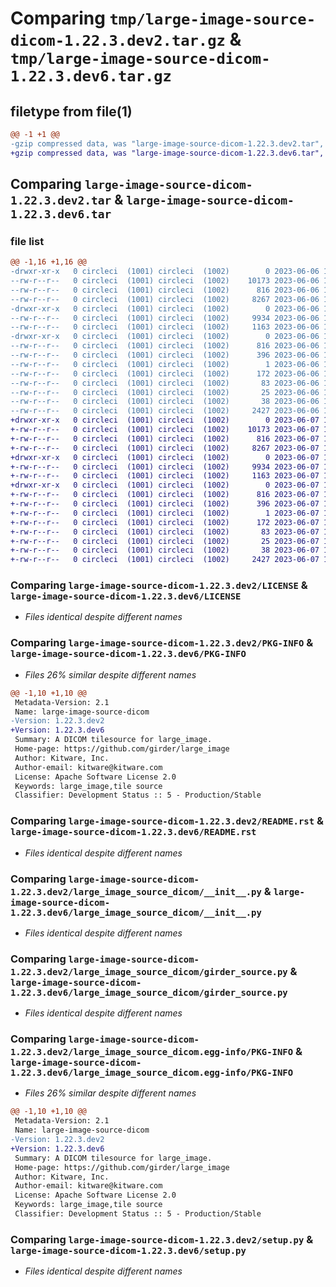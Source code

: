 # Comparing `tmp/large-image-source-dicom-1.22.3.dev2.tar.gz` & `tmp/large-image-source-dicom-1.22.3.dev6.tar.gz`

## filetype from file(1)

```diff
@@ -1 +1 @@
-gzip compressed data, was "large-image-source-dicom-1.22.3.dev2.tar", last modified: Tue Jun  6 16:57:31 2023, max compression
+gzip compressed data, was "large-image-source-dicom-1.22.3.dev6.tar", last modified: Wed Jun  7 17:43:33 2023, max compression
```

## Comparing `large-image-source-dicom-1.22.3.dev2.tar` & `large-image-source-dicom-1.22.3.dev6.tar`

### file list

```diff
@@ -1,16 +1,16 @@
-drwxr-xr-x   0 circleci  (1001) circleci  (1002)        0 2023-06-06 16:57:31.956503 large-image-source-dicom-1.22.3.dev2/
--rw-r--r--   0 circleci  (1001) circleci  (1002)    10173 2023-06-06 16:57:31.000000 large-image-source-dicom-1.22.3.dev2/LICENSE
--rw-r--r--   0 circleci  (1001) circleci  (1002)      816 2023-06-06 16:57:31.956503 large-image-source-dicom-1.22.3.dev2/PKG-INFO
--rw-r--r--   0 circleci  (1001) circleci  (1002)     8267 2023-06-06 16:57:31.000000 large-image-source-dicom-1.22.3.dev2/README.rst
-drwxr-xr-x   0 circleci  (1001) circleci  (1002)        0 2023-06-06 16:57:31.956503 large-image-source-dicom-1.22.3.dev2/large_image_source_dicom/
--rw-r--r--   0 circleci  (1001) circleci  (1002)     9934 2023-06-06 16:56:44.000000 large-image-source-dicom-1.22.3.dev2/large_image_source_dicom/__init__.py
--rw-r--r--   0 circleci  (1001) circleci  (1002)     1163 2023-06-06 16:56:44.000000 large-image-source-dicom-1.22.3.dev2/large_image_source_dicom/girder_source.py
-drwxr-xr-x   0 circleci  (1001) circleci  (1002)        0 2023-06-06 16:57:31.956503 large-image-source-dicom-1.22.3.dev2/large_image_source_dicom.egg-info/
--rw-r--r--   0 circleci  (1001) circleci  (1002)      816 2023-06-06 16:57:31.000000 large-image-source-dicom-1.22.3.dev2/large_image_source_dicom.egg-info/PKG-INFO
--rw-r--r--   0 circleci  (1001) circleci  (1002)      396 2023-06-06 16:57:31.000000 large-image-source-dicom-1.22.3.dev2/large_image_source_dicom.egg-info/SOURCES.txt
--rw-r--r--   0 circleci  (1001) circleci  (1002)        1 2023-06-06 16:57:31.000000 large-image-source-dicom-1.22.3.dev2/large_image_source_dicom.egg-info/dependency_links.txt
--rw-r--r--   0 circleci  (1001) circleci  (1002)      172 2023-06-06 16:57:31.000000 large-image-source-dicom-1.22.3.dev2/large_image_source_dicom.egg-info/entry_points.txt
--rw-r--r--   0 circleci  (1001) circleci  (1002)       83 2023-06-06 16:57:31.000000 large-image-source-dicom-1.22.3.dev2/large_image_source_dicom.egg-info/requires.txt
--rw-r--r--   0 circleci  (1001) circleci  (1002)       25 2023-06-06 16:57:31.000000 large-image-source-dicom-1.22.3.dev2/large_image_source_dicom.egg-info/top_level.txt
--rw-r--r--   0 circleci  (1001) circleci  (1002)       38 2023-06-06 16:57:31.956503 large-image-source-dicom-1.22.3.dev2/setup.cfg
--rw-r--r--   0 circleci  (1001) circleci  (1002)     2427 2023-06-06 16:56:44.000000 large-image-source-dicom-1.22.3.dev2/setup.py
+drwxr-xr-x   0 circleci  (1001) circleci  (1002)        0 2023-06-07 17:43:33.526162 large-image-source-dicom-1.22.3.dev6/
+-rw-r--r--   0 circleci  (1001) circleci  (1002)    10173 2023-06-07 17:43:33.000000 large-image-source-dicom-1.22.3.dev6/LICENSE
+-rw-r--r--   0 circleci  (1001) circleci  (1002)      816 2023-06-07 17:43:33.526162 large-image-source-dicom-1.22.3.dev6/PKG-INFO
+-rw-r--r--   0 circleci  (1001) circleci  (1002)     8267 2023-06-07 17:43:33.000000 large-image-source-dicom-1.22.3.dev6/README.rst
+drwxr-xr-x   0 circleci  (1001) circleci  (1002)        0 2023-06-07 17:43:33.526162 large-image-source-dicom-1.22.3.dev6/large_image_source_dicom/
+-rw-r--r--   0 circleci  (1001) circleci  (1002)     9934 2023-06-07 17:42:43.000000 large-image-source-dicom-1.22.3.dev6/large_image_source_dicom/__init__.py
+-rw-r--r--   0 circleci  (1001) circleci  (1002)     1163 2023-06-07 17:42:43.000000 large-image-source-dicom-1.22.3.dev6/large_image_source_dicom/girder_source.py
+drwxr-xr-x   0 circleci  (1001) circleci  (1002)        0 2023-06-07 17:43:33.526162 large-image-source-dicom-1.22.3.dev6/large_image_source_dicom.egg-info/
+-rw-r--r--   0 circleci  (1001) circleci  (1002)      816 2023-06-07 17:43:33.000000 large-image-source-dicom-1.22.3.dev6/large_image_source_dicom.egg-info/PKG-INFO
+-rw-r--r--   0 circleci  (1001) circleci  (1002)      396 2023-06-07 17:43:33.000000 large-image-source-dicom-1.22.3.dev6/large_image_source_dicom.egg-info/SOURCES.txt
+-rw-r--r--   0 circleci  (1001) circleci  (1002)        1 2023-06-07 17:43:33.000000 large-image-source-dicom-1.22.3.dev6/large_image_source_dicom.egg-info/dependency_links.txt
+-rw-r--r--   0 circleci  (1001) circleci  (1002)      172 2023-06-07 17:43:33.000000 large-image-source-dicom-1.22.3.dev6/large_image_source_dicom.egg-info/entry_points.txt
+-rw-r--r--   0 circleci  (1001) circleci  (1002)       83 2023-06-07 17:43:33.000000 large-image-source-dicom-1.22.3.dev6/large_image_source_dicom.egg-info/requires.txt
+-rw-r--r--   0 circleci  (1001) circleci  (1002)       25 2023-06-07 17:43:33.000000 large-image-source-dicom-1.22.3.dev6/large_image_source_dicom.egg-info/top_level.txt
+-rw-r--r--   0 circleci  (1001) circleci  (1002)       38 2023-06-07 17:43:33.526162 large-image-source-dicom-1.22.3.dev6/setup.cfg
+-rw-r--r--   0 circleci  (1001) circleci  (1002)     2427 2023-06-07 17:42:43.000000 large-image-source-dicom-1.22.3.dev6/setup.py
```

### Comparing `large-image-source-dicom-1.22.3.dev2/LICENSE` & `large-image-source-dicom-1.22.3.dev6/LICENSE`

 * *Files identical despite different names*

### Comparing `large-image-source-dicom-1.22.3.dev2/PKG-INFO` & `large-image-source-dicom-1.22.3.dev6/PKG-INFO`

 * *Files 26% similar despite different names*

```diff
@@ -1,10 +1,10 @@
 Metadata-Version: 2.1
 Name: large-image-source-dicom
-Version: 1.22.3.dev2
+Version: 1.22.3.dev6
 Summary: A DICOM tilesource for large_image.
 Home-page: https://github.com/girder/large_image
 Author: Kitware, Inc.
 Author-email: kitware@kitware.com
 License: Apache Software License 2.0
 Keywords: large_image,tile source
 Classifier: Development Status :: 5 - Production/Stable
```

### Comparing `large-image-source-dicom-1.22.3.dev2/README.rst` & `large-image-source-dicom-1.22.3.dev6/README.rst`

 * *Files identical despite different names*

### Comparing `large-image-source-dicom-1.22.3.dev2/large_image_source_dicom/__init__.py` & `large-image-source-dicom-1.22.3.dev6/large_image_source_dicom/__init__.py`

 * *Files identical despite different names*

### Comparing `large-image-source-dicom-1.22.3.dev2/large_image_source_dicom/girder_source.py` & `large-image-source-dicom-1.22.3.dev6/large_image_source_dicom/girder_source.py`

 * *Files identical despite different names*

### Comparing `large-image-source-dicom-1.22.3.dev2/large_image_source_dicom.egg-info/PKG-INFO` & `large-image-source-dicom-1.22.3.dev6/large_image_source_dicom.egg-info/PKG-INFO`

 * *Files 26% similar despite different names*

```diff
@@ -1,10 +1,10 @@
 Metadata-Version: 2.1
 Name: large-image-source-dicom
-Version: 1.22.3.dev2
+Version: 1.22.3.dev6
 Summary: A DICOM tilesource for large_image.
 Home-page: https://github.com/girder/large_image
 Author: Kitware, Inc.
 Author-email: kitware@kitware.com
 License: Apache Software License 2.0
 Keywords: large_image,tile source
 Classifier: Development Status :: 5 - Production/Stable
```

### Comparing `large-image-source-dicom-1.22.3.dev2/setup.py` & `large-image-source-dicom-1.22.3.dev6/setup.py`

 * *Files identical despite different names*

